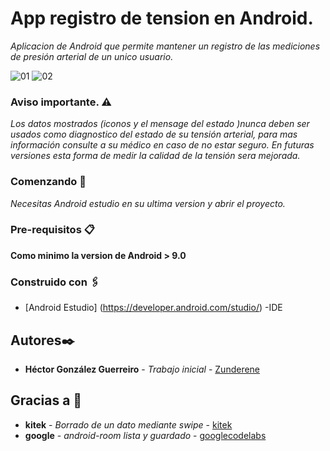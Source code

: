 # App registro de tension en Android.
_Aplicacion de Android que permite mantener un registro de las mediciones de presión arterial de un unico usuario._

![01](https://user-images.githubusercontent.com/19290739/113450602-8491f180-9400-11eb-8303-c18cf2b5952b.PNG)
![02](https://user-images.githubusercontent.com/19290739/113450628-8f4c8680-9400-11eb-873b-8df6ce20a45a.PNG)

### Aviso importante. :warning:
_Los datos mostrados (iconos y el mensage del estado )nunca deben ser usados como diagnostico del estado de su tensión arterial, para mas información consulte a su médico en caso de no estar seguro. En futuras versiones esta forma de medir la calidad de la tensión sera mejorada._

### Comenzando 🚀
_Necesitas Android estudio en su ultima version y abrir el proyecto._

### Pre-requisitos  📋
__Como minimo la version de Android > 9.0__

### Construido con  🖇️
* [Android Estudio] (https://developer.android.com/studio/) -IDE

## Autores✒️
* __Héctor González Guerreiro__ - *Trabajo inicial* - [Zunderene](https://github.com/Zunderene)

## Gracias a  🎁
* __kitek__ - *Borrado de un dato mediante swipe* - [kitek](https://github.com/kitek/android-rv-swipe-delete)
* __google__ - *android-room lista y guardado* - [googlecodelabs](https://github.com/googlecodelabs/android-room-with-a-view)

